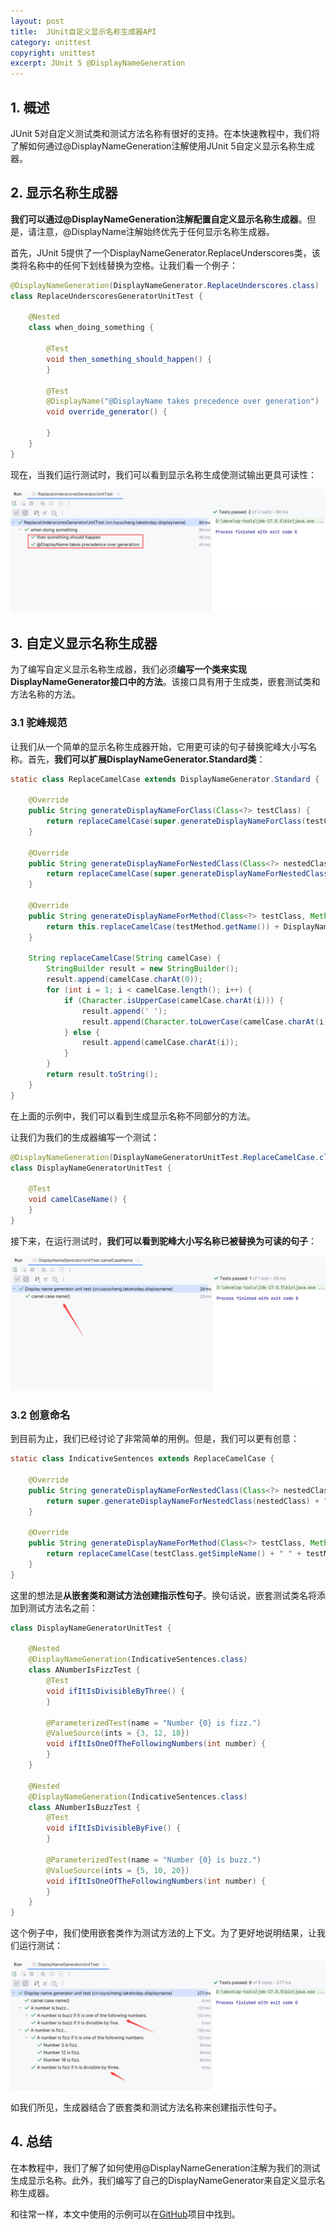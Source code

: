 ```yaml
---
layout: post
title:  JUnit自定义显示名称生成器API
category: unittest
copyright: unittest
excerpt: JUnit 5 @DisplayNameGeneration
---
```


## 1. 概述

JUnit 5对自定义测试类和测试方法名称有很好的支持。在本快速教程中，我们将了解如何通过@DisplayNameGeneration注解使用JUnit 5自定义显示名称生成器。

## 2. 显示名称生成器

**我们可以通过@DisplayNameGeneration注解配置自定义显示名称生成器**。但是，请注意，@DisplayName注解始终优先于任何显示名称生成器。

首先，JUnit 5提供了一个DisplayNameGenerator.ReplaceUnderscores类，该类将名称中的任何下划线替换为空格。让我们看一个例子：

```java
@DisplayNameGeneration(DisplayNameGenerator.ReplaceUnderscores.class)
class ReplaceUnderscoresGeneratorUnitTest {

    @Nested
    class when_doing_something {

        @Test
        void then_something_should_happen() {
        }

        @Test
        @DisplayName("@DisplayName takes precedence over generation")
        void override_generator() {

        }
    }
}
```

现在，当我们运行测试时，我们可以看到显示名称生成使测试输出更具可读性：

![](/assets/images/2023/unittest/junit5displayname01.png)

## 3. 自定义显示名称生成器

为了编写自定义显示名称生成器，我们必须**编写一个类来实现DisplayNameGenerator接口中的方法**。该接口具有用于生成类，嵌套测试类和方法名称的方法。

### 3.1 驼峰规范

让我们从一个简单的显示名称生成器开始，它用更可读的句子替换驼峰大小写名称。首先，**我们可以扩展DisplayNameGenerator.Standard类**：

```java
static class ReplaceCamelCase extends DisplayNameGenerator.Standard {

    @Override
    public String generateDisplayNameForClass(Class<?> testClass) {
        return replaceCamelCase(super.generateDisplayNameForClass(testClass));
    }

    @Override
    public String generateDisplayNameForNestedClass(Class<?> nestedClass) {
        return replaceCamelCase(super.generateDisplayNameForNestedClass(nestedClass));
    }

    @Override
    public String generateDisplayNameForMethod(Class<?> testClass, Method testMethod) {
        return this.replaceCamelCase(testMethod.getName()) + DisplayNameGenerator.parameterTypesAsString(testMethod);
    }

    String replaceCamelCase(String camelCase) {
        StringBuilder result = new StringBuilder();
        result.append(camelCase.charAt(0));
        for (int i = 1; i < camelCase.length(); i++) {
            if (Character.isUpperCase(camelCase.charAt(i))) {
                result.append(' ');
                result.append(Character.toLowerCase(camelCase.charAt(i)));
            } else {
                result.append(camelCase.charAt(i));
            }
        }
        return result.toString();
    }
}
```

在上面的示例中，我们可以看到生成显示名称不同部分的方法。

让我们为我们的生成器编写一个测试：

```java
@DisplayNameGeneration(DisplayNameGeneratorUnitTest.ReplaceCamelCase.class)
class DisplayNameGeneratorUnitTest {

    @Test
    void camelCaseName() {
    }
}
```

接下来，在运行测试时，**我们可以看到驼峰大小写名称已被替换为可读的句子**：

![](/assets/images/2023/unittest/junit5displayname02.png)

### 3.2 创意命名

到目前为止，我们已经讨论了非常简单的用例。但是，我们可以更有创意：

```java
static class IndicativeSentences extends ReplaceCamelCase {

    @Override
    public String generateDisplayNameForNestedClass(Class<?> nestedClass) {
        return super.generateDisplayNameForNestedClass(nestedClass) + "...";
    }

    @Override
    public String generateDisplayNameForMethod(Class<?> testClass, Method testMethod) {
        return replaceCamelCase(testClass.getSimpleName() + " " + testMethod.getName()) + ".";
    }
}
```

这里的想法是**从嵌套类和测试方法创建指示性句子**。换句话说，嵌套测试类名将添加到测试方法名之前：

```java
class DisplayNameGeneratorUnitTest {

    @Nested
    @DisplayNameGeneration(IndicativeSentences.class)
    class ANumberIsFizzTest {
        @Test
        void ifItIsDivisibleByThree() {
        }

        @ParameterizedTest(name = "Number {0} is fizz.")
        @ValueSource(ints = {3, 12, 18})
        void ifItIsOneOfTheFollowingNumbers(int number) {
        }
    }

    @Nested
    @DisplayNameGeneration(IndicativeSentences.class)
    class ANumberIsBuzzTest {
        @Test
        void ifItIsDivisibleByFive() {
        }

        @ParameterizedTest(name = "Number {0} is buzz.")
        @ValueSource(ints = {5, 10, 20})
        void ifItIsOneOfTheFollowingNumbers(int number) {
        }
    }
}
```

这个例子中，我们使用嵌套类作为测试方法的上下文。为了更好地说明结果，让我们运行测试：

![](/assets/images/2023/unittest/junit5displayname03.png)

如我们所见，生成器结合了嵌套类和测试方法名称来创建指示性句子。

## 4. 总结

在本教程中，我们了解了如何使用@DisplayNameGeneration注解为我们的测试生成显示名称。此外，我们编写了自己的DisplayNameGenerator来自定义显示名称生成器。

和往常一样，本文中使用的示例可以在[GitHub](https://github.com/tuyucheng7/taketoday-tutorial4j/tree/master/software.test/junit-5-advanced)项目中找到。